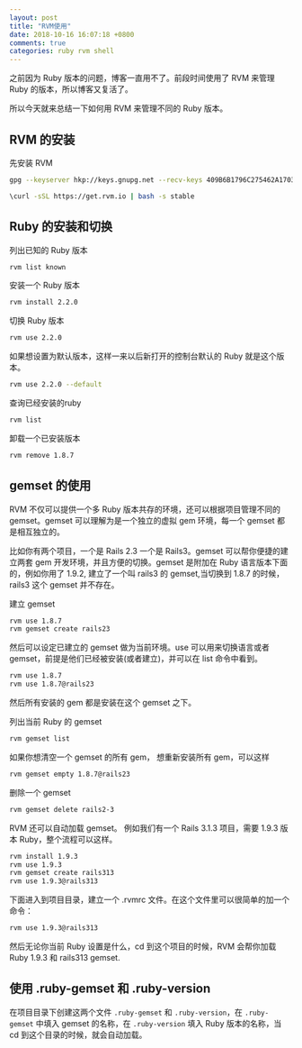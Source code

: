 ```yaml
---
layout: post
title: "RVM使用"
date: 2018-10-16 16:07:18 +0800
comments: true
categories: ruby rvm shell
---
```

之前因为 Ruby 版本的问题，博客一直用不了。前段时间使用了 RVM 来管理 Ruby 的版本，所以博客又复活了。

所以今天就来总结一下如何用 RVM 来管理不同的 Ruby 版本。

<!-- more -->

## RVM 的安装

先安装 RVM
``` bash
gpg --keyserver hkp://keys.gnupg.net --recv-keys 409B6B1796C275462A1703113804BB82D39DC0E3 7D2BAF1CF37B13E2069D6956105BD0E739499BDB

\curl -sSL https://get.rvm.io | bash -s stable
```

## Ruby 的安装和切换

列出已知的 Ruby 版本
``` bash
rvm list known
```

安装一个 Ruby 版本
``` bash
rvm install 2.2.0
```

切换 Ruby 版本
``` bash
rvm use 2.2.0
```

如果想设置为默认版本，这样一来以后新打开的控制台默认的 Ruby 就是这个版本。
``` bash
rvm use 2.2.0 --default
```

查询已经安装的ruby
``` bash
rvm list
```

卸载一个已安装版本
``` bash
rvm remove 1.8.7
```

## gemset 的使用

RVM 不仅可以提供一个多 Ruby 版本共存的环境，还可以根据项目管理不同的 gemset。gemset 可以理解为是一个独立的虚拟 gem 环境，每一个 gemset 都是相互独立的。

比如你有两个项目，一个是 Rails 2.3 一个是 Rails3。gemset 可以帮你便捷的建立两套 gem 开发环境，并且方便的切换。gemset 是附加在 Ruby 语言版本下面的，例如你用了 1.9.2, 建立了一个叫 rails3 的 gemset,当切换到 1.8.7 的时候，rails3 这个 gemset 并不存在。

建立 gemset
``` bash
rvm use 1.8.7
rvm gemset create rails23
```

然后可以设定已建立的 gemset 做为当前环境。use 可以用来切换语言或者 gemset，前提是他们已经被安装(或者建立)，并可以在 list 命令中看到。
``` bash
rvm use 1.8.7
rvm use 1.8.7@rails23
```
然后所有安装的 gem 都是安装在这个 gemset 之下。

列出当前 Ruby 的 gemset
``` bash
rvm gemset list
```

如果你想清空一个 gemset 的所有 gem， 想重新安装所有 gem，可以这样
``` bash
rvm gemset empty 1.8.7@rails23
```

删除一个 gemset
``` bash
rvm gemset delete rails2-3
```

RVM 还可以自动加载 gemset。 例如我们有一个 Rails 3.1.3 项目，需要 1.9.3 版本 Ruby，整个流程可以这样。
``` bash
rvm install 1.9.3
rvm use 1.9.3
rvm gemset create rails313
rvm use 1.9.3@rails313
```

下面进入到项目目录，建立一个 .rvmrc 文件。在这个文件里可以很简单的加一个命令：
``` bash
rvm use 1.9.3@rails313
```
然后无论你当前 Ruby 设置是什么，cd 到这个项目的时候，RVM 会帮你加载 Ruby 1.9.3 和 rails313 gemset.

## 使用 .ruby-gemset 和 .ruby-version

在项目目录下创建这两个文件 `.ruby-gemset` 和 `.ruby-version`，在 `.ruby-gemset` 中填入 gemset 的名称，在 `.ruby-version` 填入 Ruby 版本的名称，当 cd 到这个目录的时候，就会自动加载。

